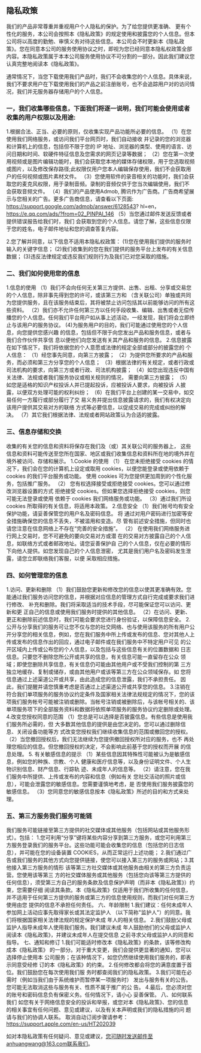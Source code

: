 ## 隐私政策
我们的产品非常尊重并重视用户个人隐私的保护。为了给您提供更准确、 更有个性化的服务，本公司会按照本《隐私政策》的规定使用和披露您的个人信息。但本公司将以高度的勤勉、审慎义务对待这些信息。本公司会不时更新本《隐私政策》。您在同意本公司的服务使用协议之时，即视为您已经同意本隐私权政策全部内容。本隐私政策属于本本公司服务使用协议不可分割的一部分。因此我们建议您认真完整地阅读本《隐私政策》。

通常情况下，当您下载使用我们产品时，我们不会收集您的个人信息。具体来说，我们不要求用户在下载使用我们的产品之前注册账号，也不会追踪用户对的访问情况，我们并无服务器存储用户的个人信息。
### 一，我们收集哪些信息，下面我们将逐一说明，我们可能会使用或者收集的用户权限以及用途:
1.根据合法、正当、必要的原则，仅收集实现产品功能所必要的信息。 
（1）在您使用我们网络服务，或访问我们平台网页时，我们自动接收 并记录的您的浏览器和计算机上的信息，包括但不限于您的 IP 地址、浏览器的类型、使用的语言、访问日期和时间、软硬件特征信息及您需求的网页记录等数据； 
（2）您在第一次使用视频或是图片编辑功能时，我们会获取您本地的媒体存储权限，用于您选取视频或图片，以及修改保存路径;此权限仅用户您本人编辑保存使用，我们不会获取用户的任何视频或图片素材文件。
（3）您使用软件的录音相关的功能时，我们会获取您的麦克风权限，用于录制音频。录制的音频仅供于您当次编辑使用，我们不 会获取音频文件。
（4）我们的产品使用Admob, 腾讯作为广告商。广告商希望展示与您相关的广告。更多广告商信息，请查看以下页面: https://support.google.com/admob/answer/6128543? hl=en，
https://e.qq.com/ads/?from=02_PINPAI_146
（5）当您通过邮件发送反馈或者提供错误报告给我们时，我们 会获取到您的个人信息。请您了解，这些信息仅限于您的姓名，电子邮件地址和您的调查答复内容。

2.您了解并同意，以下信息不适用本隐私权政策：
(1)您在使用我们提供的服务时输入的关键字信息； 
(2)我们收集到的您在我们提供的服务平台上发布的有关信息数据；
(3)违反法律规定或违反我们规则行为及我们已对您采取的措施。

### 二、我们如何使用您的信息
1.信息的使用 
（1）我们不会向任何无关第三方提供、出售、出租、分享或交易您的个人信息，除非事先得到您的许可，或该第三方和 （含关联公司）单独或共同为您提供服务，且在该服务结束后，其将被禁止访问包括其以前能够访问的所有这些资料。 （2）我们亦不允许任何第三方以任何手段收集、编辑、出售或者无偿传播您的个人信息。任何我们平台用户如从事上述活动，一经发现，我们将会立即终止与该用户的服务协议。 
(4)为服务用户的目的，我们可能通过使用您的个人信息，向您提供您感兴趣 的信息，包括但不限于向您发出产品和服务信息，或者与我们合作伙伴共享信 息以便他们向您发送有关其产品和服务的信息。 
2.信息披露在如下情况下，我们将依据您的个人意愿或法律的规定全部或部分的披露您的 个人信息： 
（1）经您事先同意，向第三方披露； 
（2）为提供您所要求的产品和服务，而必须和第三方分享您的个人信息； 
（3）根据法律的有关规定，或者行政或司法机构的要求，向第三方或者行政、司法机构披露； 
（4）如您出现违反中国有关法律、法规或者我们服务协议或相关规则的情况， 需要向第三方披露； 
（5）如您是适格的知识产权投诉人并已提起投诉，应被投诉人要求，向被投诉 人披露，以便双方处理可能的权利纠纷； 
（6）在我们平台上创建的某一交易中，如交易任何一方履行或部分履行了交 易义务并提出信息披露请求的，我们有权决定向该用户提供其交易对方的联络 方式等必要信息，以促成交易的完成或纠纷的解决。 
（7）其它我们根据法律、法规或者网站政策认为合适的披露。 

### 三、信息存储和交换 
收集的有关您的信息和资料将保存在我们及（或）其关联公司的服务器上， 这些信息和资料可能传送至您所在国家、地区或我们收集信息和资料所在地的境外并在境外被访问、存储和展示。
1.Cookie 的使用 （1） 在您未拒绝接受 cookies 的情况下，我们会在您的计算机上设定或取用 cookies，以便您能登录或使用依赖于 cookies 的我们平台服务或功能。 使用 cookies 可为您提供更加周到的个性化服务，包括推广服务。 （2） 您有权选择接受或拒绝接受 cookies。您可以通过修改浏览器设置的方式 拒绝接受 cookies。但如果您选择拒绝接受 cookies，则您可能无法登录或使用 依赖于 cookies 我们网络服务或功能。 （3）通过我们所设 cookies 所取得的有关信息，将适用本政策。 
2.信息安全 （1）我们帐号均有安全保护功能，请妥善保管您的用户名及密码信息。 将 通过对用户密码进行加密等安全措施确保您的信息不丢失，不被滥用和变造。尽 管有前述安全措施，但同时也请您注意在信息网络上不存在“完善的安全措施”。 （2） 在使用我们网络服务进行网上交易时，您不可避免的要向交易对方或潜 在的交易对方披露自己的个人信息，如联络方式或者邮政地址。请您妥善保护自 己的个人信息，仅在必要的情形下向他人提供。如您发现自己的个人信息泄密， 尤其是我们用户名及密码发生泄露，请您立即联络我们客服，以便 采取相应措施。 

### 四、如何管理您的信息
1.访问、更新和删除 
（1）我们鼓励您更新和修改您的信息以使其更准确有效。您能通过我们服务访问您的信息，并根据对应信息的管理方式自行完成或要求我们进行修改、 补充和删除。我们将采取适当的技术手段，尽可能保证您可以访问、更新和更 正自己的信息或使用我们服务时提供的其他信息。 
（2）在访问、更新、更正和删除前述信息时，我们可能会要求您进行身份验证，以保障信息安全。
2.公开与分享我们的服务可让您不仅与您的社交网络、也与使用该服务的所有用户公开分享您的相关信息，例如，您在我们服务中所上传或发布的信息、您对其他人上传或发布的信息作出的回应，通过电子邮件或在我们服务中不特定用户可见 的公开区域内上传或公布您的个人信息，以及包括与这些信息有关的位置数据和 日志信息。只要您不删除您所公开或共享的信息，有关信息可能一直留存在公众 领域；即使您删除共享信息，有关信息仍可能由其他用户或不受我们控制的第 三方独立地缓存、复制或储存，或由其他用户或该等第三方在公众领域保存。如 您将信息通过上述渠道公开或共享，由此造成您的信息泄露，我们不承担责任。 因此，我们提醒并请您慎重考虑是否通过上述渠道公开或共享您的信息。 
3.注销在符合我们单项服务的服务协议约定条件及国家相关法律法规规定的情况下，您的该项我们服务帐号可能被注销或删除。当帐号注销或被删除后，与该帐号相关的、该单项服务项下的全部服务资料和数据将依照单项服务的服务协议约定删除或处理。 
4.改变您授权同意的范围 （1）您总是可以选择是否披露信息。有些信息是使用我们服务所必需的，但 大多数其他信息的提供是由您决定的。您可以通过删除信息、关闭设备功能等方 式改变您授权我们继续收集信息的范围或撤回您的授权。 （2）当您撤回授权后，我们无法继续为您提供撤回授权所对应的服务，也不 再处理您相应的信息。但您撤回授权的决定，不会影响此前基于您的授权而开展 的信息处理。
5. 有关敏感信息的提示 （1）某些信息因其特殊性可能被认为是敏感信息，例如您的种族、宗教、个人 健康和医疗信息等，以及身份证明文件、个人生物识别信息、财产信息、行踪轨 迹、未成年人的信息等。 （2）请注意，您在我们服务中所提供、上传或发布的内容和信息（例如有关 您社交活动的照片或信息），可能会泄露您的敏感信息。您需要谨慎地考虑，是 否使用我们服务披露您的敏感信息。 （3）您同意您的敏感信息按本《隐私政策》所述的目的和方式来处理。 

### 五、第三方服务我们服务可能链
 我们服务可能链接至第三方提供的社交媒体或其他服务（包括网站或其他服务形式）。包括： 1.您可利用“分享”键将某些内容分享到第三方服务，或您可利用第三方服务登录我们的服务平台。这些功能可能会收集您的信息（包括您的日志信息），并可能在您的设备装置 COOKIES，从而正常运行上述功能； 2.我们通过广告或我们服务的其他方式向您提供链接，使您可以接入第三方的服务或网站；3.其他接入第三方服务的情形 该等第三方社交媒体或其他服务由相关的第三方负责运营。您使用该等第三 方的社交媒体服务或其他服务（包括您向该等第三方提供的任何信息），须受第三方自己的服务条款及信息保护声明（而非本《隐私政策》）约束，您需要仔细 阅读其条款。本《隐私政策》仅适用于我们所收集的任何信息，并不适用于任何第三方提供的服务或第三方的信息使用规则，而我们对任何第三方使用由您 提供的信息不承担任何责任。 六、年龄限制 1.我们建议：任何未成年人参加网上活动应事先取得家长或其法定监护人 （以下简称"监护人"）的同意。我们将根据国家相关法律法规的规定保护未成 年人的相关信息。 2.我们鼓励父母或监护人指导未成年人使用我们服务。我们建议未成 年人鼓励他们的父母或监护人阅读本《隐私政策》，并建议未成年人在提交信息 之前寻求父母或监护人的同意和指导。 七、通知和修订 1.我们可能适时修改本《隐私政策》的条款，该等修改构成本《隐私政策》 的一部分。对于重大变更，我们会提供更显著的通知，您可以选择停止使用本 公司服务；在该种情况下，如您仍然继续使用我们服务的，即表示同意受经修 订的本《隐私政策》的约束。 2.任何修改都会将您的满意度置于首位。我们鼓励您在每次使用我们服 务时都查阅我们的隐私政策。 3.我们可能在必需时（例如当我们由于系统维护而暂停某一项服务时） 发出与服务有关的公告。您可能无法取消这些与服务有关、性质不属于推广的公 告。 4.最后，您必须对您的账号和密码信息负有保密义务。任何情况下，请小心 妥善保管。 八、如何联系我们 如您有关于网络信息安全的投诉和举报，或您对本《隐私政策》、您的信息 的相关事宜有任何问题、意见或建议，以及有关本声明或我们的隐私措施的问 题请与我们的协调人联系。
取消自动订阅步骤请参考：https://support.apple.com/en-us/HT202039
 
如对本隐私政策有任何疑问、意见或建议，您可随时发送邮件至anhuangwang@163.com联系我们。
